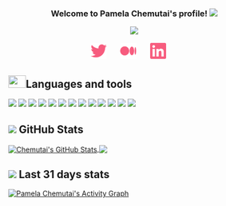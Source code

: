 
<h3 align="center">
  Welcome to Pamela Chemutai's profile!
  <img src="https://media.giphy.com/media/hvRJCLFzcasrR4ia7z/giphy.gif" width="28">
</h3>

<!-- Typing SVG by DenverCoder1 - https://github.com/DenverCoder1/readme-typing-svg -->
<p align="center">
  <a href="https://github.com/DenverCoder1/readme-typing-svg"><img src="https://readme-typing-svg.herokuapp.com/?lines=Android+Developer;Self-Taught+UI%2FUX+designer;IoT+Junkie+;Hit+me+up%2C+I'd+love+to+work+with+you!&font=Fira%20Code&center=true&width=500&height=45&color=f75c7e&vCenter=true&size=22"></a>
</p>

<!-- Social icons section -->
<p align="center">
  <a href="https://twitter.com/selim_chemutai"><img width="32px" alt="Twitter" title="Twitter" src="https://github.com/Chemutaiselim/svg/blob/main/twitter.svg"/></a>
  &#8287;&#8287;&#8287;&#8287;&#8287;
  <a href="https://medium.com/@selimchemutai19" alt="My Blog" title="My Blog"><img width="32px" src="https://github.com/Chemutaiselim/svg/blob/main/medium.svg"/></a>
  &#8287;&#8287;&#8287;&#8287;&#8287;
  <a 
     href="https://www.linkedin.com/mwlite/in/pamela-chemutai"><img width="32px" alt="LinkedIn" title="LinkedIn" src="https://github.com/Chemutaiselim/svg/blob/main/linkedin.svg"></a>
  &#8287;&#8287;&#8287;&#8287;&#8287;

## <img src="https://raw.githubusercontent.com/TheDudeThatCode/TheDudeThatCode/master/Assets/Developer.gif" width=35 height=25>Languages and tools
![](https://img.shields.io/badge/Code-Kotlin-informational?style=flat&logo=Kotlin&logoColor=white&color=f75c7e)
![](https://img.shields.io/badge/Tools-Figma-informational?style=flat&logo=Figma&logoColor=white&color=f75c7e)
![](https://img.shields.io/badge/Code-C-informational?style=flat&logo=C&logoColor=white&color=f75c7e)
![](https://img.shields.io/badge/Tools-Android-informational?style=flat&logo=Android&logoColor=white&color=f75c7e)
![](https://img.shields.io/badge/Tools-Arduino-informational?style=flat&logo=Arduino&logoColor=white&color=f75c7e)
![](https://img.shields.io/badge/MicroChip-Arduino-informational?style=flat&logo=Arduino&logoColor=white&color=f75c7e)
![](https://img.shields.io/badge/MicroChip-ATmega32-informational?style=flat&logo=AT&logoColor=white&color=f75c7e)
![](https://img.shields.io/badge/Tools-Git-informational?style=flat&logo=Git&logoColor=white&color=f75c7e)
![](https://img.shields.io/badge/Tools-Proteus-informational?style=flat&logo=proteus&logoColor=white&color=f75c7e)
![](https://img.shields.io/badge/Tools-Autodesk-informational?style=flat&logo=Autodesk&logoColor=white&color=f75c7e)
![](https://img.shields.io/badge/Tools-Kicad-informational?style=flat&logo=KiCadEDA&logoColor=white&color=f75c7e)
![](https://img.shields.io/badge/Tools-Intellij-informational?style=flat&logo=IntellijIDEA&logoColor=white&color=f75c7e)
![](https://img.shields.io/badge/Tools-VS-informational?style=flat&logo=VisualStudio&logoColor=white&color=f75c7e)


## <img src="https://media.giphy.com/media/VgCDAzcKvsR6OM0uWg/giphy.gif" width="50"> GitHub Stats

<a href="https://github.com/Chemutaiselim/Chemutaiselim">
  <img align="center" src="https://github-readme-stats.vercel.app/api?username=Chemutaiselim&show_icons=true&line_height=27&count_private=true&title_color=ffffff&text_color=c9cacc&icon_color=f75c7e&bg_color=1d1f21" alt="Chemutai's GitHub Stats" />
</a>

<a href="https://github.com/Chemutaiselim/Chemutaiselim">
  <img align="center" src="https://github-readme-stats.vercel.app/api/top-langs/?username=Chemutaiselim&hide=java,html,tex&title_color=ffffff&text_color=c9cacc&icon_color=2bbc8a&bg_color=1d1f21&langs_count=3" />
</a>

<!--## <img height="30" src="https://media0.giphy.com/media/QTlmH8hEoVoi83mdJC/200w.webp?cid=ecf05e475gkndp9379fxllqfhbet5s7wigrkj492lpi0go0s&rid=200w.webp"></img>Some Repos 
<a href="https://github.com/Chemutaiselim/GADS">
  <img align="center" src="https://github-readme-stats.vercel.app/api/pin/?username=Chemutaiselim&repo=GADS&title_color=ffffff&text_color=c9cacc&icon_color=2bbc8a&bg_color=1d1f21" />
  <a href="https://github.com/Chemutaiselim/proximus-centuri">
  <img align="center" src="https://github-readme-stats.vercel.app/api/pin/?username=Chemutaiselim&repo=proximus-centuri&title_color=ffffff&text_color=c9cacc&icon_color=2bbc8a&bg_color=1d1f21" />
</a>
</a>
-->

  





## <img src="https://media.giphy.com/media/12oufCB0MyZ1Go/giphy.gif" width="50"> Last 31 days stats
<!-- GITHUB ACTIVITY GRAPH -->
<!-- https://github.com/ashutosh00710/github-readme-activity-graph -->
<a href="https://github.com/ashutosh00710/github-readme-activity-graph"><img alt="Pamela Chemutai's Activity Graph" src="https://activity-graph.herokuapp.com/graph?username=Chemutaiselim&bg_color=1F222E&color=F8D866&line=F85D7F&point=FFFFFF&hide_border=true" /></a>
<!--<img alt="followers" title="Follow me on Github" src="https://custom-icon-badges.herokuapp.com/github/followers/Chemutaiselim?color=236ad3&labelColor=1155ba&style=for-the-badge&logo=person-add&label=Follow&logoColor=white"/></a> -->
 <!-- <a href="https://github.com/Chemutaiselim/Simple-View-Counter">
    <img alt="views" title="GitHub profile views" src="https://freshidea.com/jonah/app/Chemutaiselim -profile-views"/></a>
-->



 





